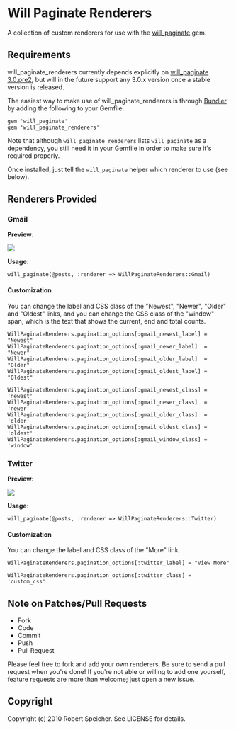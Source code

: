 # Will Paginate Renderers

A collection of custom renderers for use with the
[will_paginate](http://github.com/mislav/will_paginate) gem.

## Requirements

will_paginate_renderers currently depends explicitly on [will_paginate
3.0.pre2](https://rubygems.org/gems/will_paginate/versions/3.0.pre2), but will
in the future support any 3.0.x version once a stable version is released.

The easiest way to make use of will_paginate_renderers is through
[Bundler](http://gembundler.com/) by adding the following to your Gemfile:

    gem 'will_paginate'
    gem 'will_paginate_renderers'

Note that although `will_paginate_renderers` lists `will_paginate` as a
dependency, you still need it in your Gemfile in order to make sure it's
required properly.

Once installed, just tell the `will_paginate` helper which renderer to use (see
below).

## Renderers Provided

### Gmail

**Preview**:

![](http://img.skitch.com/20101022-kf5u89brk4q66rfiyc2xs4wyug.jpg)

**Usage**:

    will_paginate(@posts, :renderer => WillPaginateRenderers::Gmail)

#### Customization

You can change the label and CSS class of the "Newest", "Newer", "Older" and
"Oldest" links, and you can change the CSS class of the "window" span, which is
the text that shows the current, end and total counts.

    WillPaginateRenderers.pagination_options[:gmail_newest_label] = "Newest"
    WillPaginateRenderers.pagination_options[:gmail_newer_label]  = "Newer"
    WillPaginateRenderers.pagination_options[:gmail_older_label]  = "Older"
    WillPaginateRenderers.pagination_options[:gmail_oldest_label] = "Oldest"

    WillPaginateRenderers.pagination_options[:gmail_newest_class] = 'newest'
    WillPaginateRenderers.pagination_options[:gmail_newer_class]  = 'newer'
    WillPaginateRenderers.pagination_options[:gmail_older_class]  = 'older'
    WillPaginateRenderers.pagination_options[:gmail_oldest_class] = 'oldest'
    WillPaginateRenderers.pagination_options[:gmail_window_class] = 'window'

### Twitter

**Preview**:

![](http://img.skitch.com/20101022-gsii3yq94kex2f2tgwnwuf1k8j.jpg)

**Usage**:

    will_paginate(@posts, :renderer => WillPaginateRenderers::Twitter)

#### Customization

You can change the label and CSS class of the "More" link.

    WillPaginateRenderers.pagination_options[:twitter_label] = "View More"

    WillPaginateRenderers.pagination_options[:twitter_class] = 'custom_css'

## Note on Patches/Pull Requests

* Fork
* Code
* Commit
* Push
* Pull Request

Please feel free to fork and add your own renderers. Be sure to send a pull
request when you're done! If you're not able or willing to add one yourself,
feature requests are more than welcome; just open a new issue.

## Copyright

Copyright (c) 2010 Robert Speicher. See LICENSE for details.
